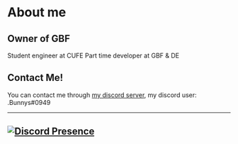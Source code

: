 # About me
## Owner of GBF 

Student engineer at CUFE
Part time developer at GBF & DE

## Contact Me!

You can contact me through [my discord server](https://discord.gg/yrM7fhgNBW), my discord user: .Bunnys#0949

-------------------------------------------------
[![Discord Presence](https://lanyard.cnrad.dev/api/333644367539470337)](https://discord.com/users/333644367539470337)
-------------------------------------------------
